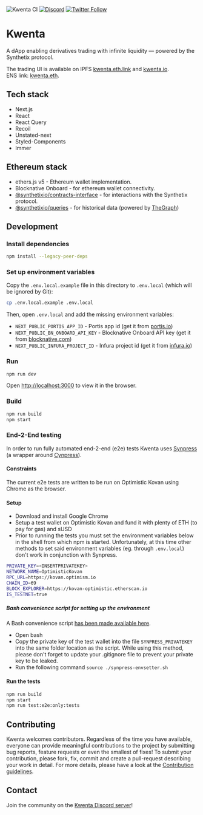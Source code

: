 ![Kwenta CI](https://github.com/Synthetixio/kwenta/workflows/Kwenta%20CI/badge.svg?branch=master) [![Discord](https://img.shields.io/discord/413890591840272394.svg?color=768AD4&label=discord&logo=https%3A%2F%2Fdiscordapp.com%2Fassets%2F8c9701b98ad4372b58f13fd9f65f966e.svg)](https://discordapp.com/channels/413890591840272394/)
[![Twitter Follow](https://img.shields.io/twitter/follow/kwenta_io.svg?label=kwenta_io&style=social)](https://twitter.com/kwenta_io)

# Kwenta

A dApp enabling derivatives trading with infinite liquidity — powered by the Synthetix protocol.

The trading UI is available on IPFS [kwenta.eth.link](https://kwenta.eth.link) and [kwenta.io](https://kwenta.io).<br />
ENS link: [kwenta.eth](https://app.ens.domains/name/kwenta.eth).

## Tech stack

- Next.js
- React
- React Query
- Recoil
- Unstated-next
- Styled-Components
- Immer

## Ethereum stack

- ethers.js v5 - Ethereum wallet implementation.
- Blocknative Onboard - for ethereum wallet connectivity.
- [@synthetixio/contracts-interface](https://github.com/Synthetixio/js-monorepo/tree/master/packages/contracts-interface) - for interactions with the Synthetix protocol.
- [@synthetixio/queries](https://github.com/Synthetixio/js-monorepo/tree/master/packages/queries) - for historical data (powered by [TheGraph](https://thegraph.com/))

## Development

### Install dependencies

```bash
npm install --legacy-peer-deps
```

### Set up environment variables

Copy the `.env.local.example` file in this directory to `.env.local` (which will be ignored by Git):

```bash
cp .env.local.example .env.local
```

Then, open `.env.local` and add the missing environment variables:

- `NEXT_PUBLIC_PORTIS_APP_ID` - Portis app id (get it from [portis.io](https://www.portis.io/))
- `NEXT_PUBLIC_BN_ONBOARD_API_KEY` - Blocknative Onboard API key (get it from [blocknative.com](https://blocknative.com/))
- `NEXT_PUBLIC_INFURA_PROJECT_ID` - Infura project id (get it from [infura.io](https://infura.io/))

### Run

```bash
npm run dev
```

Open [http://localhost:3000](http://localhost:3000) to view it in the browser.

### Build

```bash
npm run build
npm start
```

### End-2-End testing
In order to run fully automated end-2-end (e2e) tests Kwenta uses [Synpress](https://github.com/Synthetixio/synpress) (a wrapper around [Cynpress](https://www.cypress.io/)).  

#### Constraints 
The current e2e tests are written to be run on Optimistic Kovan using Chrome as the browser.

#### Setup
- Download and install Google Chrome 
- Setup a test wallet on Optimistic Kovan and fund it with plenty of ETH (to pay for gas) and sUSD
- Prior to running the tests you must set the environment variables below in the shell from which npm is started. Unfortunately, at this time other methods to set said environment variables (eg. through `.env.local`) don't work in conjunction with Synpress. 

```bash
PRIVATE_KEY=<INSERTPRIVATEKEY>
NETWORK_NAME=OptimisticKovan
RPC_URL=https://kovan.optimism.io
CHAIN_ID=69
BLOCK_EXPLORER=https://kovan-optimistic.etherscan.io
IS_TESTNET=true
```

##### Bash convenience script for setting up the environment
A Bash convenience script [has been made available here](https://gist.github.com/raffiegang/b24a6b97bcd054645abf59be852bc88d). 
- Open bash 
- Copy the private key of the test wallet into the file `SYNPRESS_PRIVATEKEY` into the same folder location as the script. While using this method, please don't forget to update your .gitignore file to prevent your private key to be leaked.   
- Run the following command `source ./synpress-envsetter.sh`

#### Run the tests

```bash
npm run build
npm start
npm run test:e2e:only:tests
```

## Contributing

Kwenta welcomes contributors. Regardless of the time you have available, everyone can provide meaningful contributions to the project by submitting bug reports, feature requests or even the smallest of fixes! To submit your contribution, please fork, fix, commit and create a pull-request describing your work in detail. For more details, please have a look at the [Contribution guidelines](CONTRIBUTING.md).

## Contact

Join the community on the [Kwenta Discord server](https://discord.gg/HUPyQ63TFF)!
